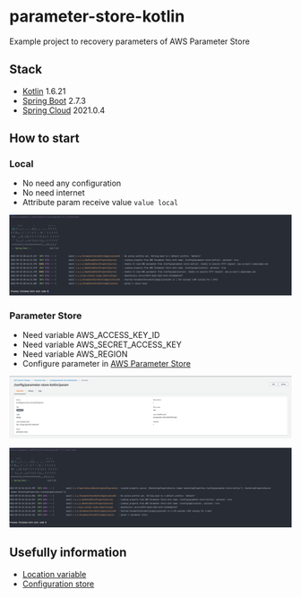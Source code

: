 # parameter-store-kotlin

Example project to recovery parameters of AWS Parameter Store

## Stack
- [Kotlin](https://kotlinlang.org/) 1.6.21
- [Spring Boot](https://spring.io/projects/spring-boot/) 2.7.3
- [Spring Cloud](https://spring.io/projects/spring-cloud) 2021.0.4

## How to start

### Local
- No need any configuration
- No need internet
- Attribute param receive value `value local`

![Execution Local](./assets/execution_local.png "Parameter param")

### Parameter Store
- Need variable AWS_ACCESS_KEY_ID
- Need variable AWS_SECRET_ACCESS_KEY
- Need variable AWS_REGION
- Configure parameter in [AWS Parameter Store](https://docs.aws.amazon.com/pt_br/systems-manager/latest/userguide/systems-manager-parameter-store.html)

![Parameter store](./assets/parameter_store.png "Parameter param")

![Execution with Aws Parameter store](./assets/execution_remote.png "Parameter param")


## Usefully information

- [Location variable](https://github.com/TiagoBani/parameter-store-kotlin/blob/main/src/main/kotlin/com/tiagobani/parameterstorekotlin/ParameterStoreKotlinApplication.kt#L13)
- [Configuration store](https://github.com/TiagoBani/parameter-store-kotlin/blob/main/src/main/resources/bootstrap.yml)
